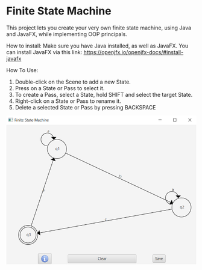 # Finite State Machine
This project lets you create your very own finite state machine, using Java and 
JavaFX, while implementing OOP principals.

How to install:
Make sure you have Java installed, as well as JavaFX. 
You can install JavaFX via this link:
   https://openjfx.io/openjfx-docs/#install-javafx
   
How To Use:
1. Double-click on the Scene to add a new State.
2. Press on a State or Pass to select it.
3. To create a Pass, select a State, hold SHIFT and select the target State.
4. Right-click on a State or Pass to rename it.
5. Delete a selected State or Pass by pressing BACKSPACE

![exmaple](example1.png)

